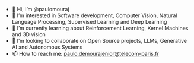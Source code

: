 - 👋 Hi, I’m @paulomouraj
- 👀 I’m interested in Software development, Computer Vision, Natural Language Processing, Supervised Learning and Deep Learning
- 🌱 I’m currently learning about Reinforcement Learning, Kernel Machines and 3D vision
- 💞️ I’m looking to collaborate on Open Source projects, LLMs, Generative AI and Autonomous Systems
- 📫 How to reach me: paulo.demourajenior@telecom-paris.fr

<!---
paulomouraj/paulomouraj is a ✨ special ✨ repository because its `README.md` (this file) appears on your GitHub profile.
You can click the Preview link to take a look at your changes.
--->
